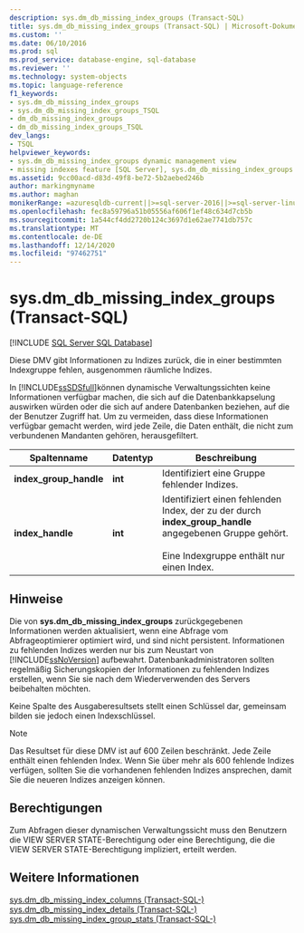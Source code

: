 ```yaml
---
description: sys.dm_db_missing_index_groups (Transact-SQL)
title: sys.dm_db_missing_index_groups (Transact-SQL) | Microsoft-Dokumentation
ms.custom: ''
ms.date: 06/10/2016
ms.prod: sql
ms.prod_service: database-engine, sql-database
ms.reviewer: ''
ms.technology: system-objects
ms.topic: language-reference
f1_keywords:
- sys.dm_db_missing_index_groups
- sys.dm_db_missing_index_groups_TSQL
- dm_db_missing_index_groups
- dm_db_missing_index_groups_TSQL
dev_langs:
- TSQL
helpviewer_keywords:
- sys.dm_db_missing_index_groups dynamic management view
- missing indexes feature [SQL Server], sys.dm_db_missing_index_groups dynamic management view
ms.assetid: 9cc00acd-d83d-49f8-be72-5b2aebed246b
author: markingmyname
ms.author: maghan
monikerRange: =azuresqldb-current||>=sql-server-2016||>=sql-server-linux-2017||=azuresqldb-mi-current
ms.openlocfilehash: fec8a59796a51b05556af606f1ef48c634d7cb5b
ms.sourcegitcommit: 1a544cf4dd2720b124c3697d1e62ae7741db757c
ms.translationtype: MT
ms.contentlocale: de-DE
ms.lasthandoff: 12/14/2020
ms.locfileid: "97462751"
---
```

# <a name="sysdm_db_missing_index_groups-transact-sql"></a>sys.dm_db_missing_index_groups (Transact-SQL)
[!INCLUDE [SQL Server SQL Database](../../includes/applies-to-version/sql-asdb.md)]

  Diese DMV gibt Informationen zu Indizes zurück, die in einer bestimmten Indexgruppe fehlen, ausgenommen räumliche Indizes. 
  
 In [!INCLUDE[ssSDSfull](../../includes/sssdsfull-md.md)]können dynamische Verwaltungssichten keine Informationen verfügbar machen, die sich auf die Datenbankkapselung auswirken würden oder die sich auf andere Datenbanken beziehen, auf die der Benutzer Zugriff hat. Um zu vermeiden, dass diese Informationen verfügbar gemacht werden, wird jede Zeile, die Daten enthält, die nicht zum verbundenen Mandanten gehören, herausgefiltert.  
   
|Spaltenname|Datentyp|Beschreibung|  
|-----------------|---------------|-----------------|  
|**index_group_handle**|**int**|Identifiziert eine Gruppe fehlender Indizes.|  
|**index_handle**|**int**|Identifiziert einen fehlenden Index, der zu der durch **index_group_handle** angegebenen Gruppe gehört.<br /><br /> Eine Indexgruppe enthält nur einen Index.|  
  
## <a name="remarks"></a>Hinweise  
 Die von **sys.dm_db_missing_index_groups** zurückgegebenen Informationen werden aktualisiert, wenn eine Abfrage vom Abfrageoptimierer optimiert wird, und sind nicht persistent. Informationen zu fehlenden Indizes werden nur bis zum Neustart von [!INCLUDE[ssNoVersion](../../includes/ssnoversion-md.md)] aufbewahrt. Datenbankadministratoren sollten regelmäßig Sicherungskopien der Informationen zu fehlenden Indizes erstellen, wenn Sie sie nach dem Wiederverwenden des Servers beibehalten möchten.  
  
 Keine Spalte des Ausgaberesultsets stellt einen Schlüssel dar, gemeinsam bilden sie jedoch einen Indexschlüssel.  

  >[!NOTE]
  >Das Resultset für diese DMV ist auf 600 Zeilen beschränkt. Jede Zeile enthält einen fehlenden Index. Wenn Sie über mehr als 600 fehlende Indizes verfügen, sollten Sie die vorhandenen fehlenden Indizes ansprechen, damit Sie die neueren Indizes anzeigen können.
  
## <a name="permissions"></a>Berechtigungen  
 Zum Abfragen dieser dynamischen Verwaltungssicht muss den Benutzern die VIEW SERVER STATE-Berechtigung oder eine Berechtigung, die die VIEW SERVER STATE-Berechtigung impliziert, erteilt werden.  
  
## <a name="see-also"></a>Weitere Informationen  
 [sys.dm_db_missing_index_columns &#40;Transact-SQL-&#41;](../../relational-databases/system-dynamic-management-views/sys-dm-db-missing-index-columns-transact-sql.md)   
 [sys.dm_db_missing_index_details &#40;Transact-SQL-&#41;](../../relational-databases/system-dynamic-management-views/sys-dm-db-missing-index-details-transact-sql.md)   
 [sys.dm_db_missing_index_group_stats &#40;Transact-SQL-&#41;](../../relational-databases/system-dynamic-management-views/sys-dm-db-missing-index-group-stats-transact-sql.md)  
  
  
